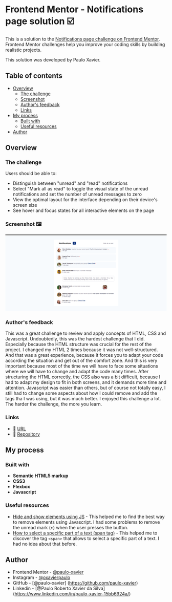 # Frontend Mentor - Notifications page solution ☑️

This is a solution to the [Notifications page challenge on Frontend Mentor](https://www.frontendmentor.io/challenges/notifications-page-DqK5QAmKbC). Frontend Mentor challenges help you improve your coding skills by building realistic projects. 

This solution was developed by Paulo Xavier. 

## Table of contents

- [Overview](#overview)
  - [The challenge](#the-challenge)
  - [Screenshot](#screenshot)
  - [Author's feedback](#authors-feedback)
  - [Links](#links)
- [My process](#my-process)
  - [Built with](#built-with)
  - [Useful resources](#useful-resources)
- [Author](#author)


## Overview

### The challenge

Users should be able to:

- Distinguish between "unread" and "read" notifications
- Select "Mark all as read" to toggle the visual state of the unread notifications and set the number of unread messages to zero
- View the optimal layout for the interface depending on their device's screen size
- See hover and focus states for all interactive elements on the page

### Screenshot 🖼️

![Final screeenshot](./assets/images/final-screenshot.png)

### Author's feedback

This was a great challenge to review and apply concepts of HTML, CSS and Javascript. Undoubtedly, this was the hardest challenge that I did. Especially because the HTML structure was crucial for the rest of the project. I changed my HTML 2 times because it was not well-structured. And that was a great experience, because it forces you to adapt your code according the situation and get out of the comfort zone. And this is very important because most of the time we will have to face some situations where we will have to change and adapt the code many times. After structuring the HTML correctly, the CSS also was a bit difficult, because I had to adapt my design to fit in both screens, and it demands more time and attention. Javascript was easier than others, but of course not totally easy, I still had to change some aspects about how I could remove and add the tags tha I was using, but it was much better. I enjoyed this challenge a lot. The harder the challenge, the more you learn. 


### Links

- 📌 [URL](https://paulo-xavier.github.io/notification-page_FRONTEND-MENTOR/)
- 📌 [Repository](https://github.com/paulo-xavier/notification-page_FRONTEND-MENTOR)

## My process

### Built with

- **Semantic HTML5 markup**
- **CSS3**
- **Flexbox**
- **Javascript**


### Useful resources

- [Hide and show elements using JS](https://stackoverflow.com/questions/6242976/javascript-hide-show-elementhttps://stackoverflow.com/questions/6242976/javascript-hide-show-element) - This helped me to find the best way to remove elements using Javascript. I had some problems to remove the unread mark (•) when the user presses the button. 
- [How to select a specific part of a text (span tag)](https://www.freecodecamp.org/news/span-html-how-to-use-the-span-tag-with-css/#:~:text=How%20to%20style%20text%20with,the%20attribute%20value%20for%20styling.) - This helped me to discover the tag `<span>` that allows to select a specific part of a text. I had no idea about that before. 


## Author
- Frontend Mentor - [@paulo-xavier](https://www.frontendmentor.io/profile/paulo-xavier)
- Instagram - [@oxavierpaulo](https://www.instagram.com/oxavierpaulo/)
- GitHub - [@paulo-xavier] (https://github.com/paulo-xavier)
- Linkedin - [@Paulo Roberto Xavier da Silva] (https://www.linkedin.com/in/paulo-xavier-15bb6924a/)


